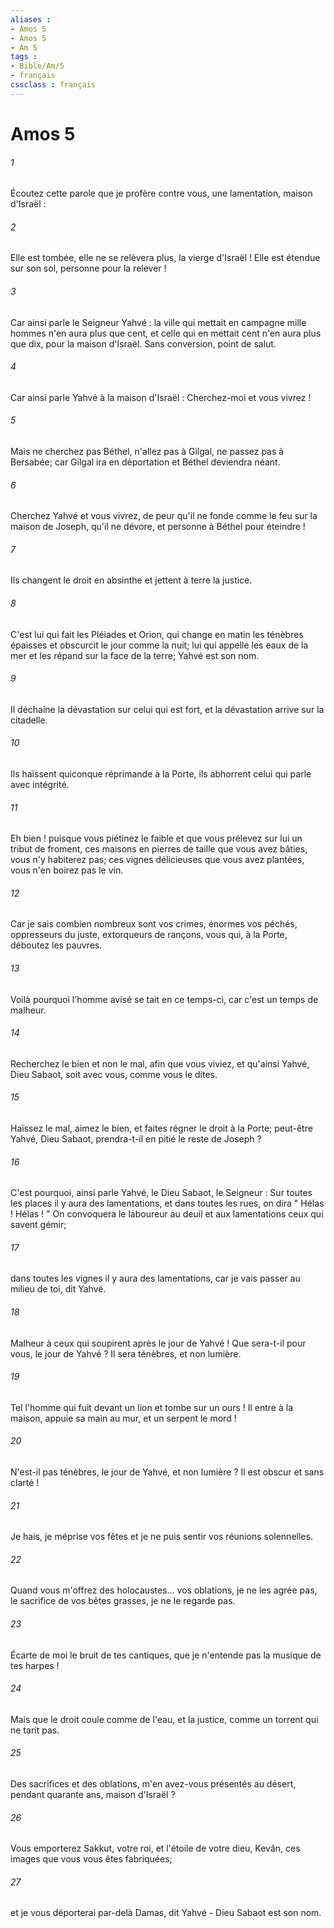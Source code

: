 ```yaml
---
aliases : 
- Amos 5
- Amos 5
- Am 5
tags : 
- Bible/Am/5
- français
cssclass : français
---
```


# Amos 5

###### 1
Écoutez cette parole que je profère contre vous, une lamentation, maison d'Israël : 
###### 2
Elle est tombée, elle ne se relèvera plus, la vierge d'Israël ! Elle est étendue sur son sol, personne pour la relever ! 
###### 3
Car ainsi parle le Seigneur Yahvé : la ville qui mettait en campagne mille hommes n'en aura plus que cent, et celle qui en mettait cent n'en aura plus que dix, pour la maison d'Israël. Sans conversion, point de salut. 
###### 4
Car ainsi parle Yahvé à la maison d'Israël : Cherchez-moi et vous vivrez ! 
###### 5
Mais ne cherchez pas Béthel, n'allez pas à Gilgal, ne passez pas à Bersabée; car Gilgal ira en déportation et Béthel deviendra néant. 
###### 6
Cherchez Yahvé et vous vivrez, de peur qu'il ne fonde comme le feu sur la maison de Joseph, qu'il ne dévore, et personne à Béthel pour éteindre ! 
###### 7
Ils changent le droit en absinthe et jettent à terre la justice. 
###### 8
C'est lui qui fait les Pléiades et Orion, qui change en matin les ténèbres épaisses et obscurcit le jour comme la nuit; lui qui appelle les eaux de la mer et les répand sur la face de la terre; Yahvé est son nom. 
###### 9
Il déchaîne la dévastation sur celui qui est fort, et la dévastation arrive sur la citadelle. 
###### 10
Ils haïssent quiconque réprimande à la Porte, ils abhorrent celui qui parle avec intégrité. 
###### 11
Eh bien ! puisque vous piétinez le faible et que vous prélevez sur lui un tribut de froment, ces maisons en pierres de taille que vous avez bâties, vous n'y habiterez pas; ces vignes délicieuses que vous avez plantées, vous n'en boirez pas le vin. 
###### 12
Car je sais combien nombreux sont vos crimes, énormes vos péchés, oppresseurs du juste, extorqueurs de rançons, vous qui, à la Porte, déboutez les pauvres. 
###### 13
Voilà pourquoi l'homme avisé se tait en ce temps-ci, car c'est un temps de malheur. 
###### 14
Recherchez le bien et non le mal, afin que vous viviez, et qu'ainsi Yahvé, Dieu Sabaot, soit avec vous, comme vous le dites. 
###### 15
Haïssez le mal, aimez le bien, et faites régner le droit à la Porte; peut-être Yahvé, Dieu Sabaot, prendra-t-il en pitié le reste de Joseph ? 
###### 16
C'est pourquoi, ainsi parle Yahvé, le Dieu Sabaot, le Seigneur : Sur toutes les places il y aura des lamentations, et dans toutes les rues, on dira " Hélas ! Hélas ! " On convoquera le laboureur au deuil et aux lamentations ceux qui savent gémir; 
###### 17
dans toutes les vignes il y aura des lamentations, car je vais passer au milieu de toi, dit Yahvé. 
###### 18
Malheur à ceux qui soupirent après le jour de Yahvé ! Que sera-t-il pour vous, le jour de Yahvé ? Il sera ténèbres, et non lumière. 
###### 19
Tel l'homme qui fuit devant un lion et tombe sur un ours ! Il entre à la maison, appuie sa main au mur, et un serpent le mord ! 
###### 20
N'est-il pas ténèbres, le jour de Yahvé, et non lumière ? Il est obscur et sans clarté ! 
###### 21
Je hais, je méprise vos fêtes et je ne puis sentir vos réunions solennelles. 
###### 22
Quand vous m'offrez des holocaustes... vos oblations, je ne les agrée pas, le sacrifice de vos bêtes grasses, je ne le regarde pas. 
###### 23
Écarte de moi le bruit de tes cantiques, que je n'entende pas la musique de tes harpes ! 
###### 24
Mais que le droit coule comme de l'eau, et la justice, comme un torrent qui ne tarit pas. 
###### 25
Des sacrifices et des oblations, m'en avez-vous présentés au désert, pendant quarante ans, maison d'Israël ? 
###### 26
Vous emporterez Sakkut, votre roi, et l'étoile de votre dieu, Kevân, ces images que vous vous êtes fabriquées; 
###### 27
et je vous déporterai par-delà Damas, dit Yahvé - Dieu Sabaot est son nom. 

